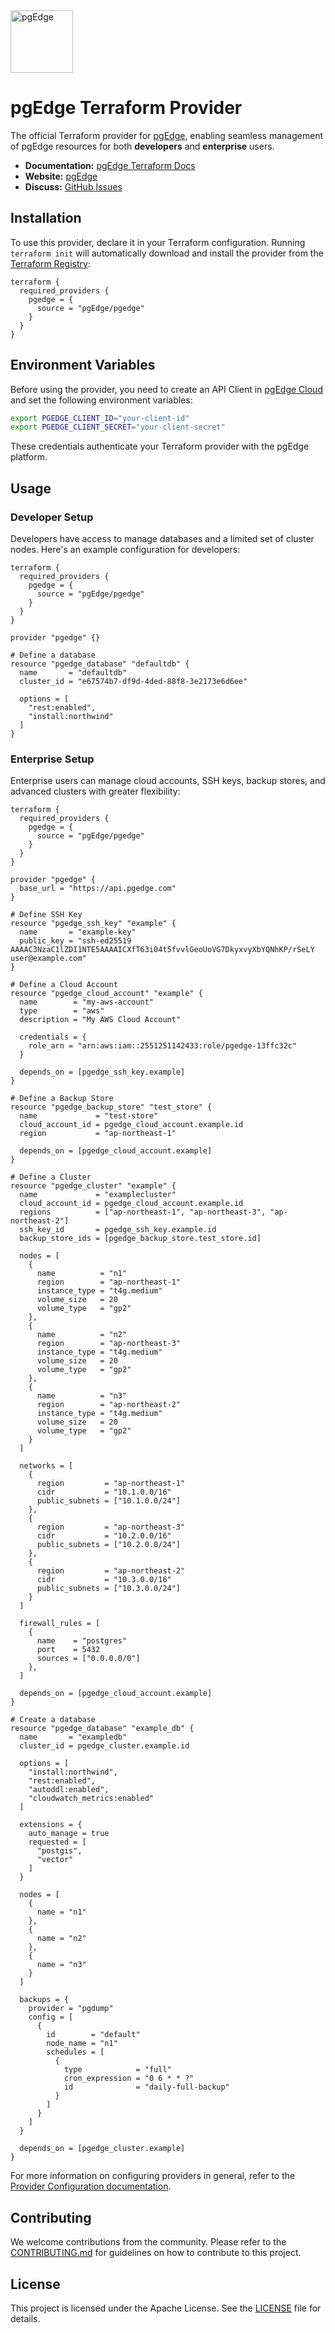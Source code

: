 <img alt="pgEdge" src="https://pgedge-public-assets.s3.amazonaws.com/product/images/pgedge_mark.svg" width="100px">

# pgEdge Terraform Provider

The official Terraform provider for [pgEdge](https://www.pgedge.com/), enabling seamless management of pgEdge resources for both **developers** and **enterprise** users.

- **Documentation:** [pgEdge Terraform Docs](https://registry.terraform.io/providers/pgEdge/pgedge/latest/docs)
- **Website:** [pgEdge](https://www.pgedge.com/)
- **Discuss:** [GitHub Issues](https://github.com/pgEdge/terraform-provider-pgedge/issues)

## Installation

To use this provider, declare it in your Terraform configuration. Running `terraform init` will automatically download and install the provider from the [Terraform Registry](https://registry.terraform.io/providers/pgEdge/pgedge/latest):

```hcl
terraform {
  required_providers {
    pgedge = {
      source = "pgEdge/pgedge"
    }
  }
}
```

## Environment Variables

Before using the provider, you need to create an API Client in [pgEdge Cloud](https://dev.pgedge.com) and set the following environment variables:

```sh
export PGEDGE_CLIENT_ID="your-client-id"
export PGEDGE_CLIENT_SECRET="your-client-secret"
```

These credentials authenticate your Terraform provider with the pgEdge platform.

## Usage

### Developer Setup

Developers have access to manage databases and a limited set of cluster nodes. Here's an example configuration for developers:

```hcl
terraform {
  required_providers {
    pgedge = {
      source = "pgEdge/pgedge"
    }
  }
}

provider "pgedge" {}

# Define a database
resource "pgedge_database" "defaultdb" {
  name       = "defaultdb"
  cluster_id = "e67574b7-df9d-4ded-88f8-3e2173e6d6ee"

  options = [
    "rest:enabled",
    "install:northwind"
  ]
}
```

### Enterprise Setup

Enterprise users can manage cloud accounts, SSH keys, backup stores, and advanced clusters with greater flexibility:

```hcl
terraform {
  required_providers {
    pgedge = {
      source = "pgEdge/pgedge"
    }
  }
}

provider "pgedge" {
  base_url = "https://api.pgedge.com"
}

# Define SSH Key
resource "pgedge_ssh_key" "example" {
  name       = "example-key"
  public_key = "ssh-ed25519 AAAAC3NzaC1lZDI1NTE5AAAAICXfT63i04t5fvvlGeoUoVG7DkyxvyXbYQNhKP/rSeLY user@example.com"
}

# Define a Cloud Account
resource "pgedge_cloud_account" "example" {
  name        = "my-aws-account"
  type        = "aws"
  description = "My AWS Cloud Account"

  credentials = {
    role_arn = "arn:aws:iam::2551251142433:role/pgedge-13ffc32c"
  }

  depends_on = [pgedge_ssh_key.example]
}

# Define a Backup Store
resource "pgedge_backup_store" "test_store" {
  name             = "test-store"
  cloud_account_id = pgedge_cloud_account.example.id
  region           = "ap-northeast-1"

  depends_on = [pgedge_cloud_account.example]
}

# Define a Cluster
resource "pgedge_cluster" "example" {
  name             = "examplecluster"
  cloud_account_id = pgedge_cloud_account.example.id
  regions          = ["ap-northeast-1", "ap-northeast-3", "ap-northeast-2"]
  ssh_key_id       = pgedge_ssh_key.example.id
  backup_store_ids = [pgedge_backup_store.test_store.id]

  nodes = [
    {
      name          = "n1"
      region        = "ap-northeast-1"
      instance_type = "t4g.medium"
      volume_size   = 20
      volume_type   = "gp2"
    },
    {
      name          = "n2"
      region        = "ap-northeast-3"
      instance_type = "t4g.medium"
      volume_size   = 20
      volume_type   = "gp2"
    },
    {
      name          = "n3"
      region        = "ap-northeast-2"
      instance_type = "t4g.medium"
      volume_size   = 20
      volume_type   = "gp2"
    }
  ]

  networks = [
    {
      region         = "ap-northeast-1"
      cidr           = "10.1.0.0/16"
      public_subnets = ["10.1.0.0/24"]
    },
    {
      region         = "ap-northeast-3"
      cidr           = "10.2.0.0/16"
      public_subnets = ["10.2.0.0/24"]
    },
    {
      region         = "ap-northeast-2"
      cidr           = "10.3.0.0/16"
      public_subnets = ["10.3.0.0/24"]
    }
  ]

  firewall_rules = [
    {
      name    = "postgres"
      port    = 5432
      sources = ["0.0.0.0/0"]
    },
  ]

  depends_on = [pgedge_cloud_account.example]
}

# Create a database
resource "pgedge_database" "example_db" {
  name       = "exampledb"
  cluster_id = pgedge_cluster.example.id

  options = [
    "install:northwind",
    "rest:enabled",
    "autoddl:enabled",
    "cloudwatch_metrics:enabled"
  ]

  extensions = {
    auto_manage = true
    requested = [
      "postgis",
      "vector"
    ]
  }

  nodes = [
    {
      name = "n1"
    },
    {
      name = "n2"
    },
    {
      name = "n3"
    }
  ]

  backups = {
    provider = "pgdump"
    config = [
      {
        id        = "default"
        node_name = "n1"
        schedules = [
          {
            type            = "full"
            cron_expression = "0 6 * * ?"
            id              = "daily-full-backup"
          }
        ]
      }
    ]
  }

  depends_on = [pgedge_cluster.example]
}
```

For more information on configuring providers in general, refer to the [Provider Configuration documentation](https://developer.hashicorp.com/terraform/language/providers/configuration).

## Contributing

We welcome contributions from the community. Please refer to the [CONTRIBUTING.md](CONTRIBUTING.md) for guidelines on how to contribute to this project.

## License

This project is licensed under the Apache License. See the [LICENSE](LICENSE) file for details.
